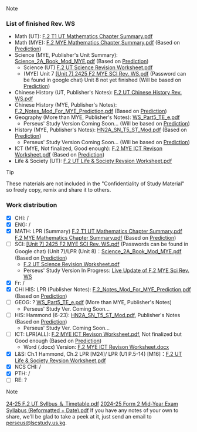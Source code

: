 > [!NOTE] 
> ### List of finished Rev. WS
> - Math (UT): [F.2 T1 UT Mathematics Chapter Summary.pdf](https://github.com/user-attachments/files/17362203/F.2.T1.UT.Mathematics.Chapter.Summary.pdf)
> - Math (MYE): [F.2 MYE Mathematics Chapter Summary.pdf](https://github.com/user-attachments/files/17341833/F.2.MYE.Mathematics.Chapter.Summary.pdf) (Based on [Prediction](https://github.com/user-attachments/files/17629733/23-24.F.2.MYE.Syllabus.Prediction.pdf))
> - Science (MYE, Publisher's Unit Summary): [Science_2A_Book_Mod_MYE.pdf](https://github.com/user-attachments/files/17629764/Science_2A_Book_Mod_MYE.pdf) (Based on [Prediction](https://github.com/user-attachments/files/17629733/23-24.F.2.MYE.Syllabus.Prediction.pdf))
>     - Science (UT) [F.2 UT Science Revision Worksheet.pdf](https://github.com/user-attachments/files/17630058/F.2.UT.Science.Revision.Worksheet.pdf)
>     - (MYE) Unit 7
[[Unit 7] 2425 F2 MYE SCI Rev. WS.pdf](https://github.com/user-attachments/files/18021499/Unit.7.2425.F2.MYE.SCI.Rev.WS.pdf)
(Password can be found in google chat) Unit 8 not yet finished (Will be based on [Prediction](https://github.com/user-attachments/files/17629733/23-24.F.2.MYE.Syllabus.Prediction.pdf))
> - Chinese History (UT, Publisher's Notes): [F.2 UT Chinese History Rev. WS.pdf](https://lschk-my.sharepoint.com/:b:/g/personal/s23218_lsc_hk/EeclMhqE8_pJjcGdyhmI-3QBuh0QJATstjeAuLLy4jn4sQ?e=a3Oo1f)
> - Chinese History (MYE, Publisher's Notes): [F.2_Notes_Mod_For_MYE_Prediction.pdf](https://github.com/user-attachments/files/18069514/F.2_Notes_Mod_For_MYE_Prediction.pdf) (Based on [Prediction](https://github.com/user-attachments/files/17629733/23-24.F.2.MYE.Syllabus.Prediction.pdf))
> - Geography (More than MYE, Publisher's Notes): [WS_Part5_TE_e.pdf](https://lschk-my.sharepoint.com/:b:/g/personal/s23218_lsc_hk/EfMK1fCrnMRJvNnQd47DzScBoqoNyyptyWKhFdBfysmCEQ)
>     - Perseus' Study Version Coming Soon... (Will be based on [Prediction](https://github.com/user-attachments/files/17629733/23-24.F.2.MYE.Syllabus.Prediction.pdf))
> - History (MYE, Publisher's Notes): [HN2A_SN_T5_ST_Mod.pdf](https://lschk-my.sharepoint.com/:b:/g/personal/s23218_lsc_hk/EeTuxUJlrcBAtc8QPSjYeCoB5xdGopAajUizpeazkIp3iw?e=B73j71) (Based on [Prediction](https://github.com/user-attachments/files/17629733/23-24.F.2.MYE.Syllabus.Prediction.pdf))
>     - Perseus' Study Version Coming Soon... (Will be based on [Prediction](https://github.com/user-attachments/files/17629733/23-24.F.2.MYE.Syllabus.Prediction.pdf))
> - ICT (MYE, Not finalized, Good enough): [F.2 MYE ICT Revison Worksheet.pdf](https://github.com/user-attachments/files/17532881/F.2.MYE.ICT.Revison.Worksheet.pdf) (Based on [Prediction](https://github.com/user-attachments/files/17629733/23-24.F.2.MYE.Syllabus.Prediction.pdf))
> - Life & Society (UT): [F.2 UT Life & Society Revsion Worksheet.pdf](https://github.com/user-attachments/files/17606736/F.2.UT.Life.Society.Revsion.Worksheet.pdf)


> [!TIP]
> These materials are not included in the "Confidentiality of Study Material" so freely copy, remix and share it to others.
### Work distribution
- [x] CHI: /
- [x] ENG: /
- [x] MATH: LPR (Summary) [F.2 T1 UT Mathematics Chapter Summary.pdf](https://github.com/user-attachments/files/17362203/F.2.T1.UT.Mathematics.Chapter.Summary.pdf)<br>[F.2 MYE Mathematics Chapter Summary.pdf](https://github.com/user-attachments/files/17341833/F.2.MYE.Mathematics.Chapter.Summary.pdf) (Based on [Prediction](https://github.com/user-attachments/files/17629733/23-24.F.2.MYE.Syllabus.Prediction.pdf))
- [ ] SCI: 
[[Unit 7] 2425 F2 MYE SCI Rev. WS.pdf](https://github.com/user-attachments/files/18021516/Unit.7.2425.F2.MYE.SCI.Rev.WS.pdf)
(Passwords can be found in Google chat) (Unit 7)/LPR (Unit 8)：[Science_2A_Book_Mod_MYE.pdf](https://github.com/user-attachments/files/17629764/Science_2A_Book_Mod_MYE.pdf) (Based on [Prediction](https://github.com/user-attachments/files/17629733/23-24.F.2.MYE.Syllabus.Prediction.pdf))
    - [F.2 UT Science Revision Worksheet.pdf](https://github.com/user-attachments/files/17630058/F.2.UT.Science.Revision.Worksheet.pdf)
    - Perseus' Study Version In Progress: [Live Update of F.2 MYE Sci Rev. WS](https://lschk-my.sharepoint.com/:w:/g/personal/s23218_lsc_hk/EeCzvok4rVVBkuuGdI8_CzQBn0ILV1-tW_KFqFtCQ_RyAA?e=14Fm4W)
- [x] Fr: / 
- [x] CHI HIS: LPR (Publisher Notes): [F.2_Notes_Mod_For_MYE_Prediction.pdf](https://github.com/user-attachments/files/18069518/F.2_Notes_Mod_For_MYE_Prediction.pdf) (Based on [Prediction](https://github.com/user-attachments/files/17629733/23-24.F.2.MYE.Syllabus.Prediction.pdf))
- [ ] GEOG: ? [WS_Part5_TE_e.pdf](https://lschk-my.sharepoint.com/:b:/g/personal/s23218_lsc_hk/EfMK1fCrnMRJvNnQd47DzScBoqoNyyptyWKhFdBfysmCEQ) (More than MYE, Publisher's Notes)
    - Perseus' Study Ver. Coming Soon...
- [ ] HIS: Hammond (6-23): [HN2A_SN_T5_ST_Mod.pdf](https://github.com/user-attachments/files/17629668/HN2A_SN_T5_ST_Mod.pdf), Publisher's Notes (Based on [Prediction](https://github.com/user-attachments/files/17629733/23-24.F.2.MYE.Syllabus.Prediction.pdf))
    - Perseus' Study Ver. Coming Soon...
- [ ] ICT: LPR(ALL): [F.2 MYE ICT Revison Worksheet.pdf](https://github.com/user-attachments/files/17532881/F.2.MYE.ICT.Revison.Worksheet.pdf), Not finalized but Good enough (Based on [Prediction](https://github.com/user-attachments/files/17629733/23-24.F.2.MYE.Syllabus.Prediction.pdf))
    - Word (.docx) Version: [F.2 MYE ICT Revison Worksheet.docx](https://github.com/user-attachments/files/17532883/F.2.MYE.ICT.Revison.Worksheet.docx)
- [x] L&S: Ch.1 Hammond, Ch.2 LPR [M24]/ LPR (U1 P.5-14) [M16]：[F.2 UT Life & Society Revsion Worksheet.pdf](https://github.com/user-attachments/files/17606736/F.2.UT.Life.Society.Revsion.Worksheet.pdf)
- [x] NCS CHI: /
- [x] PTH: /
- [ ] RE: ?

> [!NOTE]
> [24-25 F.2 UT Syllbus ＆ Timetable.pdf](https://github.com/user-attachments/files/17532880/24-25.F.2.UT.Syllbus.Timetable.pdf)
> [2024-25 Form 2 Mid-Year Exam Syllabus (Reformatted + Date).pdf](https://github.com/user-attachments/files/18015431/2024-25.Form.2.Mid-Year.Exam.Syllabus.Reformated.%2B.Date.pdf)
> If you have any notes of your own to share, we'll be glad to take a peek at it, just send an email to perseus@lscstudy.us.kg.